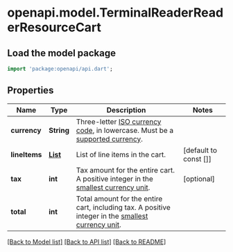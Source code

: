 # openapi.model.TerminalReaderReaderResourceCart

## Load the model package
```dart
import 'package:openapi/api.dart';
```

## Properties
Name | Type | Description | Notes
------------ | ------------- | ------------- | -------------
**currency** | **String** | Three-letter [ISO currency code](https://www.iso.org/iso-4217-currency-codes.html), in lowercase. Must be a [supported currency](https://stripe.com/docs/currencies). | 
**lineItems** | [**List<TerminalReaderReaderResourceLineItem>**](TerminalReaderReaderResourceLineItem.md) | List of line items in the cart. | [default to const []]
**tax** | **int** | Tax amount for the entire cart. A positive integer in the [smallest currency unit](https://stripe.com/docs/currencies#zero-decimal). | [optional] 
**total** | **int** | Total amount for the entire cart, including tax. A positive integer in the [smallest currency unit](https://stripe.com/docs/currencies#zero-decimal). | 

[[Back to Model list]](../README.md#documentation-for-models) [[Back to API list]](../README.md#documentation-for-api-endpoints) [[Back to README]](../README.md)


